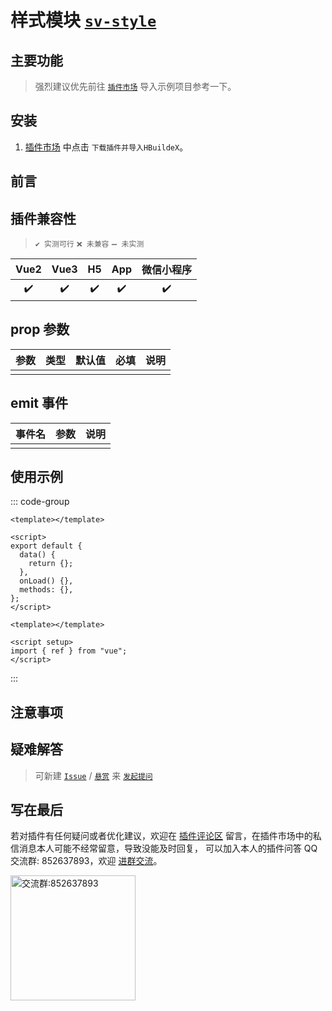 # 样式模块 [`sv-style`](https://ext.dcloud.net.cn/plugin?id=17060)

## 主要功能

> 强烈建议优先前往 [`插件市场`](https://ext.dcloud.net.cn/plugin?id=17060) 导入示例项目参考一下。

## 安装

1. [插件市场](https://ext.dcloud.net.cn/plugin?id=17060) 中点击 `下载插件并导入HBuildeX`。

## 前言

## 插件兼容性

> `✔️ 实测可行` `❌ 未兼容` `➖ 未实测`

| Vue2 | Vue3 | H5  | App | 微信小程序 |
| :--: | :--: | :-: | :-: | :--------: |
|  ✔️  |  ✔️  | ✔️  | ✔️  |     ✔️     |

## prop 参数

| 参数 | 类型 | 默认值 | 必填 | 说明 |
| ---- | ---- | ------ | ---- | ---- |
|      |      |        |      |      |

## emit 事件

| 事件名 | 参数 | 说明 |
| ------ | ---- | ---- |
|        |      |      |

## 使用示例

::: code-group

```vue [vue2]
<template></template>

<script>
export default {
  data() {
    return {};
  },
  onLoad() {},
  methods: {},
};
</script>
```

```vue [vue3]
<template></template>

<script setup>
import { ref } from "vue";
</script>
```

:::

## 注意事项

## 疑难解答

> 可新建 [`Issue`](https://gitee.com/Sonve/sv-app-docs/issues/new) / [`悬赏`](https://gitee.com/Sonve/sv-app-docs/reward_issues/new) 来 [`发起提问`](https://gitee.com/Sonve/sv-app-docs/issues)

## 写在最后

若对插件有任何疑问或者优化建议，欢迎在 [插件评论区](https://ext.dcloud.net.cn/plugin?id=17060#rating) 留言，在插件市场中的私信消息本人可能不经常留意，导致没能及时回复，
可以加入本人的插件问答 QQ 交流群: 852637893，欢迎 [进群交流](https://qm.qq.com/cgi-bin/qm/qr?k=HD9IXnUruOa5pplF1jAeQsLb9BNnP_DE&jump_from=webapi&authKey=tk61Q5la3EAprdYcUBD7v0PBly795OTcT4UT36XxqcG7pmhGRpE+yFlt75vQBWeY)。

<img width="200" src="https://mp-74bfcbac-6ba6-4f39-8513-8831390ff75a.cdn.bspapp.com/static/qqqun.jpg" alt="交流群:852637893"/>
